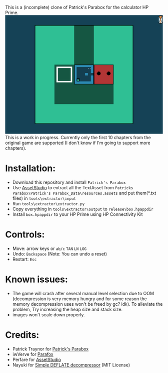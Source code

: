 This is a (incomplete) clone of Patrick's Parabox for the calculator HP Prime.
![Screenshot](doc/screenshot.png)
This is a work in progress. Currently only the first 10 chapters from the original game are supported (I don't know if I'm going to support more chapters).

# Installation:
- Download this repository and install `Patrick's Parabox`
- Use [AssetStudio](https://github.com/Perfare/AssetStudio/releases) to extract all the TextAsset from
`Patricks Parabox\Patrick's Parabox_Data\resources.assets`
and put them(\*.txt files) in
`tools\extractor\input`
- Run `tools\extractor\extractor.py`
- Copy everything in `tools\extractor\output` to `release\box.hpappdir`
- Install `box.hpappdir` to your HP Prime using HP Connectivity Kit

# Controls:
- Move: arrow keys or `ab/c` `TAN` `LN` `LOG`
- Undo: `Backspace` (Note: You can undo a reset)
- Restart: `Esc`

# Known issues:
- The game will crash after several manual level selection due to OOM (decompression is very memory hungry and for some reason the memory decompression uses won't be freed by gc? idk). To alleviate the problem, Try increasing the heap size and stack size.
- images won't scale down properly.

# Credits:
- Patrick Traynor for [Patrick's Parabox](https://store.steampowered.com/app/1260520/Patricks_Parabox/)
- iwVerve for [Parafox](https://github.com/iwVerve/Parafox)
- Perfare for [AssetStudio](https://github.com/Perfare/AssetStudio)
- Nayuki for [Simple DEFLATE decompressor](https://github.com/nayuki/Simple-DEFLATE-decompressor) (MIT License)
